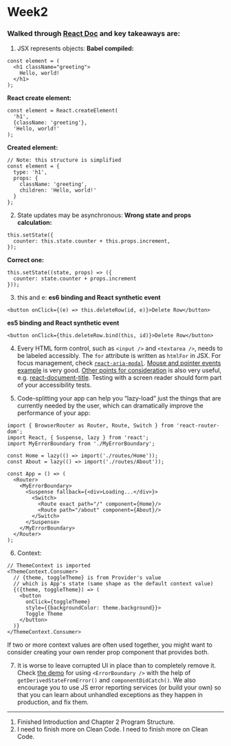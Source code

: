 # Week2

### Walked through [React Doc](https://reactjs.org/docs) and key takeaways are:

1. JSX represents objects:
**Babel compiled:**
```
const element = (
  <h1 className="greeting">
    Hello, world!
  </h1>
);
```
**React create element:**
```
const element = React.createElement(
  'h1',
  {className: 'greeting'},
  'Hello, world!'
);
```
**Created element:**
```
// Note: this structure is simplified
const element = {
  type: 'h1',
  props: {
    className: 'greeting',
    children: 'Hello, world!'
  }
};
```

2. State updates may be asynchronous:
**Wrong state and props calculation:**
```
this.setState({
  counter: this.state.counter + this.props.increment,
});
```
**Correct one:**
```
this.setState((state, props) => ({
  counter: state.counter + props.increment
}));
```

3. this and e:
**es6 binding and React synthetic event**
```
<button onClick={(e) => this.deleteRow(id, e)}>Delete Row</button>
```
**es5 binding and React synthetic event**
```
<button onClick={this.deleteRow.bind(this, id)}>Delete Row</button>
```

4. Every HTML form control, such as `<input />` and `<textarea />`, needs to be labeled accessibly. The `for` attribute is written as `htmlFor` in JSX. For focus management, check [`react-aria-modal`](https://github.com/davidtheclark/react-aria-modal). [Mouse and pointer events example](https://reactjs.org/docs/accessibility.html#mouse-and-pointer-events) is very good. [Other points for consideration](https://reactjs.org/docs/accessibility.html#other-points-for-consideration) is also very useful, e.g. [react-document-title](https://github.com/gaearon/react-document-title). Testing with a screen reader should form part of your accessibility tests.

5. Code-splitting your app can help you “lazy-load” just the things that are currently needed by the user, which can dramatically improve the performance of your app:
```
import { BrowserRouter as Router, Route, Switch } from 'react-router-dom';
import React, { Suspense, lazy } from 'react';
import MyErrorBoundary from './MyErrorBoundary';

const Home = lazy(() => import('./routes/Home'));
const About = lazy(() => import('./routes/About'));

const App = () => (
  <Router>
    <MyErrorBoundary>
      <Suspense fallback={<div>Loading...</div>}>
        <Switch>
          <Route exact path="/" component={Home}/>
          <Route path="/about" component={About}/>
        </Switch>
      </Suspense>
    </MyErrorBoundary>
  </Router>
);
```

6. Context:
```
// ThemeContext is imported
<ThemeContext.Consumer>
  // {theme, toggleTheme} is from Provider's value
  // which is App's state (same shape as the default context value)
  {({theme, toggleTheme}) => (
    <button
      onClick={toggleTheme}
      style={{backgroundColor: theme.background}}>
      Toggle Theme
    </button>
  )}
</ThemeContext.Consumer>
```
If two or more context values are often used together, you might want to consider creating your own render prop component that provides both.

7. It is worse to leave corrupted UI in place than to completely remove it. Check [the demo](https://codepen.io/gaearon/pen/wqvxGa?editors=0010) for using `<ErrorBoundary />` with the help of `getDerivedStateFromError()` and `componentDidCatch()`. We also encourage you to use JS error reporting services (or build your own) so that you can learn about unhandled exceptions as they happen in production, and fix them.

---

1. Finished Introduction and Chapter 2 Program Structure.
2. I need to finish more on Clean Code. I need to finish more on Clean Code.
